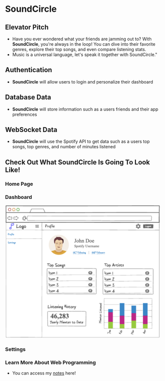# SoundCircle

## Elevator Pitch
+ Have you ever wondered what your friends are jamming out to? With **SoundCircle**, you're always in the loop! You can dive into their favorite genres, explore their top songs, and even compare listening stats. 
+ Music is a universal language, let's speak it together with SoundCircle."

## Authentication
+ **SoundCircle** will allow users to login and personalize their dashboard

## Database Data
+ **SoundCircle** will store information such as a users friends and their app preferences

## WebSocket Data
+ **SoundCircle** will use the Spotify API to get data such as a users top songs, top genres, and number of minutes listened

## Check Out What SoundCircle Is Going To Look Like!
### Home Page

### Dashboard
![Dashboard](/Images/dashboard.png)
### Settings

### Learn More About Web Programming
+ You can access my [notes](/Notes/notes.md) here!